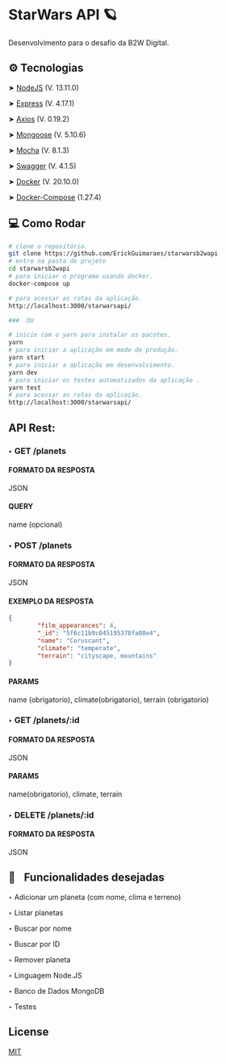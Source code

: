 # StarWars API 🪐

Desenvolvimento para o desafio da B2W Digital. 

## ⚙️ Tecnologias

➤ [NodeJS](https://nodejs.org/en/) (V. 13.11.0)

➤ [Express](https://expressjs.com/pt-br/) (V. 4.17.1)

➤ [Axios](https://github.com/axios/axios) (V. 0.19.2)

➤ [Mongoose](https://mongoosejs.com/) (V. 5.10.6)

➤ [Mocha](https://mochajs.org/) (V. 8.1.3)

➤ [Swagger](https://swagger.io/) (V. 4.1.5)

➤ [Docker](https://www.docker.com/) (V. 20.10.0)

➤ [Docker-Compose](https://docs.docker.com/compose/install/) (1.27.4)


## 💻 Como Rodar 
```bash
# clone o repositório.
git clone https://github.com/ErickGuimaraes/starwarsb2wapi
# entre na pasta do projeto
cd starwarsb2wapi
# para iniciar o programa usando docker.
docker-compose up

# para acessar as rotas da aplicação.
http://localhost:3000/starwarsapi/

###  OU

# inicie com o yarn para instalar os pacotes.
yarn
# para iniciar a aplicação em modo de produção.
yarn start
# para iniciar a aplicação em desenvolvimento.
yarn dev
# para iniciar os testes automatizados da aplicação .
yarn test
# para acessar as rotas da aplicação.
http://localhost:3000/starwarsapi/
```

## API Rest:

### ‣ GET /planets 
#### FORMATO DA RESPOSTA
JSON
#### QUERY
name (opcional)

### ‣ POST /planets 
#### FORMATO DA RESPOSTA
JSON
#### EXEMPLO DA RESPOSTA
```json
{
        "film_appearances": 4,
        "_id": "5f6c11b9c045195378fa08e4",
        "name": "Coruscant",
        "climate": "temperate",
        "terrain": "cityscape, mountains"
}
```
#### PARAMS
name (obrigatorio), climate(obrigatorio), terrain (obrigatorio)

### ‣ GET /planets/:id
#### FORMATO DA RESPOSTA
JSON
#### PARAMS
name(obrigatorio), climate, terrain

### ‣ DELETE /planets/:id
#### FORMATO DA RESPOSTA
JSON

## 🔨    Funcionalidades desejadas

‣ Adicionar um planeta (com nome, clima e terreno)

‣ Listar planetas

‣ Buscar por nome

‣ Buscar por ID

‣ Remover planeta

‣ Linguagem Node.JS

‣ Banco de Dados MongoDB

‣ Testes

## License
[MIT](https://choosealicense.com/licenses/mit/)
